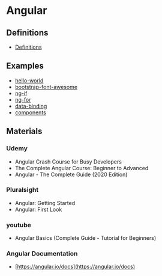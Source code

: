 # Angular

## Definitions
* [Definitions](definitions)

## Examples
* [hello-world](hello-world)
* [bootstrap-font-awesome](bootstrap-font-awesome)
* [ng-if](ng-if)
* [ng-for](ng-for)
* [data-binding](data-binding)
* [components](components)

## Materials
### Udemy
* Angular Crash Course for Busy Developers
* The Complete Angular Course: Beginner to Advanced
* Angular - The Complete Guide (2020 Edition)

### Pluralsight
* Angular: Getting Started
* Angular: First Look

### youtube
* Angular Basics (Complete Guide - Tutorial for Beginners)

### Angular Documentation
* [https://angular.io/docs](https://angular.io/docs)